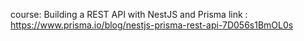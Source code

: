 course: Building a REST API with NestJS and Prisma
link : https://www.prisma.io/blog/nestjs-prisma-rest-api-7D056s1BmOL0s

